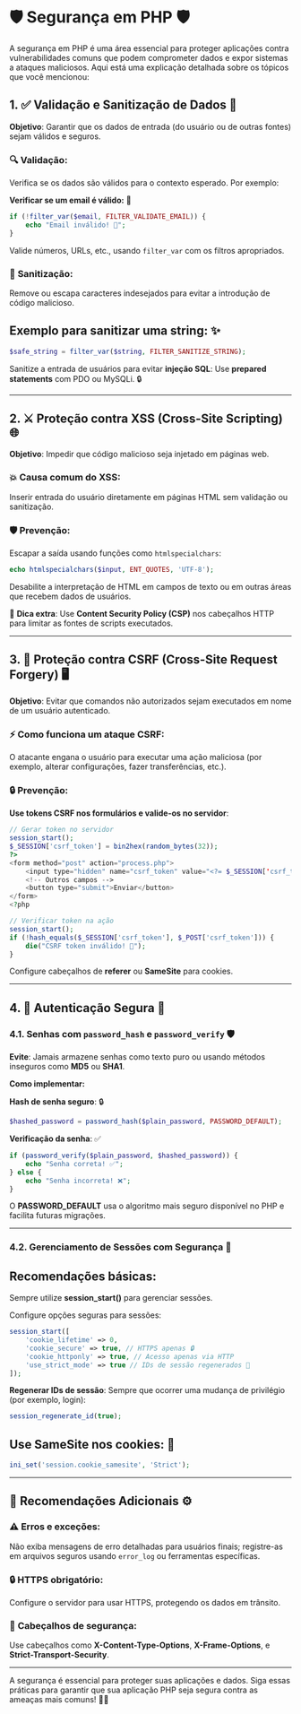 # 🛡️ **Segurança em PHP** 🛡️

A segurança em PHP é uma área essencial para proteger aplicações contra vulnerabilidades comuns que podem comprometer dados e expor sistemas a ataques maliciosos. Aqui está uma explicação detalhada sobre os tópicos que você mencionou:

## 1. ✅ **Validação e Sanitização de Dados** 🧹

**Objetivo**: Garantir que os dados de entrada (do usuário ou de outras fontes) sejam válidos e seguros.

### 🔍 **Validação**: 
Verifica se os dados são válidos para o contexto esperado. Por exemplo:

**Verificar se um email é válido:** 📧

```php
if (!filter_var($email, FILTER_VALIDATE_EMAIL)) {
    echo "Email inválido! 🚫";
}
```

Valide números, URLs, etc., usando `filter_var` com os filtros apropriados.

### 🧼 **Sanitização**:
Remove ou escapa caracteres indesejados para evitar a introdução de código malicioso.

## Exemplo para sanitizar uma string: ✨
```php
$safe_string = filter_var($string, FILTER_SANITIZE_STRING);
```

Sanitize a entrada de usuários para evitar **injeção SQL**:
Use **prepared statements** com PDO ou MySQLi. 🔒

---

## 2. ⚔️ **Proteção contra XSS (Cross-Site Scripting)** 🌐

**Objetivo**: Impedir que código malicioso seja injetado em páginas web.

### 💥 **Causa comum do XSS**:
Inserir entrada do usuário diretamente em páginas HTML sem validação ou sanitização.

### 🛡️ **Prevenção**:
Escapar a saída usando funções como `htmlspecialchars`: 

```php
echo htmlspecialchars($input, ENT_QUOTES, 'UTF-8');
```

Desabilite a interpretação de HTML em campos de texto ou em outras áreas que recebem dados de usuários.

🎯 **Dica extra**: Use **Content Security Policy (CSP)** nos cabeçalhos HTTP para limitar as fontes de scripts executados.

---

## 3. 🛑 **Proteção contra CSRF (Cross-Site Request Forgery)** 🖥️

**Objetivo**: Evitar que comandos não autorizados sejam executados em nome de um usuário autenticado.

### ⚡ **Como funciona um ataque CSRF**:
O atacante engana o usuário para executar uma ação maliciosa (por exemplo, alterar configurações, fazer transferências, etc.).

### 🔒 **Prevenção**:
**Use tokens CSRF nos formulários e valide-os no servidor**:

```php
// Gerar token no servidor
session_start();
$_SESSION['csrf_token'] = bin2hex(random_bytes(32));
?>
<form method="post" action="process.php">
    <input type="hidden" name="csrf_token" value="<?= $_SESSION['csrf_token'] ?>">
    <!-- Outros campos -->
    <button type="submit">Enviar</button>
</form>
<?php
```

```php
// Verificar token na ação
session_start();
if (!hash_equals($_SESSION['csrf_token'], $_POST['csrf_token'])) {
    die("CSRF token inválido! 🚫");
}
```

Configure cabeçalhos de **referer** ou **SameSite** para cookies.

---

## 4. 🔐 **Autenticação Segura** 🔑

### 4.1. **Senhas com `password_hash` e `password_verify`** 🛡️

**Evite**: Jamais armazene senhas como texto puro ou usando métodos inseguros como **MD5** ou **SHA1**.

**Como implementar:**

**Hash de senha seguro**: 🔒

```php
$hashed_password = password_hash($plain_password, PASSWORD_DEFAULT);
```

**Verificação da senha**: ✅

```php
if (password_verify($plain_password, $hashed_password)) {
    echo "Senha correta! ✅";
} else {
    echo "Senha incorreta! ❌";
}
```

O **PASSWORD_DEFAULT** usa o algoritmo mais seguro disponível no PHP e facilita futuras migrações.

---

### 4.2. **Gerenciamento de Sessões com Segurança** 🛑

## Recomendações básicas:

Sempre utilize **session_start()** para gerenciar sessões.

Configure opções seguras para sessões:

```php
session_start([
    'cookie_lifetime' => 0,
    'cookie_secure' => true, // HTTPS apenas 🔒
    'cookie_httponly' => true, // Acesso apenas via HTTP
    'use_strict_mode' => true // IDs de sessão regenerados 🔄
]);
```

**Regenerar IDs de sessão**: Sempre que ocorrer uma mudança de privilégio (por exemplo, login):

```php
session_regenerate_id(true);
```

## Use SameSite nos cookies: 🍪

```php
ini_set('session.cookie_samesite', 'Strict');
```

---

## 🔧 **Recomendações Adicionais** ⚙️

### ⚠️ **Erros e exceções**:
Não exiba mensagens de erro detalhadas para usuários finais; registre-as em arquivos seguros usando `error_log` ou ferramentas específicas.

### 🔒 **HTTPS obrigatório**:
Configure o servidor para usar HTTPS, protegendo os dados em trânsito.

### 🚫 **Cabeçalhos de segurança**:
Use cabeçalhos como **X-Content-Type-Options**, **X-Frame-Options**, e **Strict-Transport-Security**.

---

A segurança é essencial para proteger suas aplicações e dados. Siga essas práticas para garantir que sua aplicação PHP seja segura contra as ameaças mais comuns! 🔐🚀

